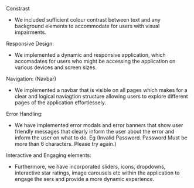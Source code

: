 Constrast
- We included sufficient colour contrast between text and any background elements to accommodate for 
users with visual impairments.

Responsive Design:
- We implemented a dynamic and responsive application, which accomadates for users who might be accessing the application on various devices and screen sizes.

Navigation: (Navbar)
- We implemented a navbar that is visible on all pages which makes for a clear and logical naviagtion structure allowing users to explore different pages of the application effortlessely.

Error Handling: 
- We have implemented error modals and error banners that show user friendly messages that clearly inform the user about the error and inform the user on what to do. Eg (Invalid Password. Password Must be more than 6 characters. Please try again.)

Interactive and Engaging elements:
- Furthermore, we have incorporated sliders, icons, dropdowns, interactive star ratings, image carousels etc within the application to engage the sers and provide a more dynamic experience. 
